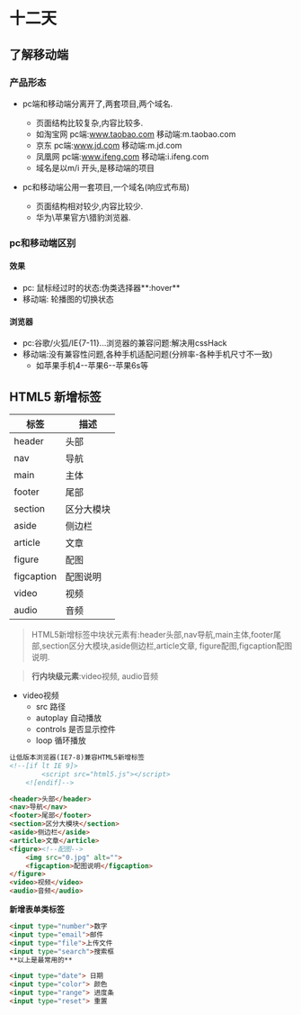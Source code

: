 # 十二天
## 了解移动端
### 产品形态
- pc端和移动端分离开了,两套项目,两个域名.
    - 页面结构比较复杂,内容比较多.
    - 如淘宝网 pc端:www.taobao.com 移动端:m.taobao.com
    - 京东 pc端:www.jd.com 移动端:m.jd.com
    - 凤凰网 pc端:www.ifeng.com 移动端:i.ifeng.com
    - 域名是以m/i 开头,是移动端的项目

- pc和移动端公用一套项目,一个域名(响应式布局)
    - 页面结构相对较少,内容比较少.
    - 华为\苹果官方\猎豹浏览器.

### pc和移动端区别
#### 效果
- pc: 鼠标经过时的状态:伪类选择器**:hover**
- 移动端: 轮播图的切换状态

#### 浏览器
- pc:谷歌/火狐/IE{7-11}...浏览器的兼容问题:解决用cssHack
- 移动端:没有兼容性问题,各种手机适配问题(分辨率-各种手机尺寸不一致)
    - 如苹果手机4--苹果6--苹果6s等

## HTML5 新增标签
|标签|描述|
|--|--|
|header|头部|
|nav|导航|
|main|主体|
|footer|尾部|
|section|区分大模块|
|aside|侧边栏|
|article|文章|
|figure|配图|
|figcaption|配图说明|
|video|视频|
|audio|音频|

> HTML5新增标签中块状元素有:header头部,nav导航,main主体,footer尾部,section区分大模块,aside侧边栏,article文章,
figure配图,figcaption配图说明.

> **行内块级元素**:video视频, audio音频
- video视频
    - src 路径
    - autoplay 自动播放
    - controls  是否显示控件
    - loop  循环播放

```html
让低版本浏览器(IE7-8)兼容HTML5新增标签
<!--[if lt IE 9]>
        <script src="html5.js"></script>
    <![endif]-->
```
```html
<header>头部</header>
<nav>导航</nav>
<footer>尾部</footer>
<section>区分大模块</section>
<aside>侧边栏</aside>
<article>文章</article>
<figure><!--配图-->
    <img src="0.jpg" alt="">
    <figcaption>配图说明</figcaption>
</figure>
<video>视频</video>
<audio>音频</audio>
```
**新增表单类标签**
```html
<input type="number">数字
<input type="email">邮件
<input type="file">上传文件
<input type="search">搜索框
**以上是最常用的**

<input type="date"> 日期
<input type="color"> 颜色
<input type="range"> 进度条
<input type="reset"> 重置
```